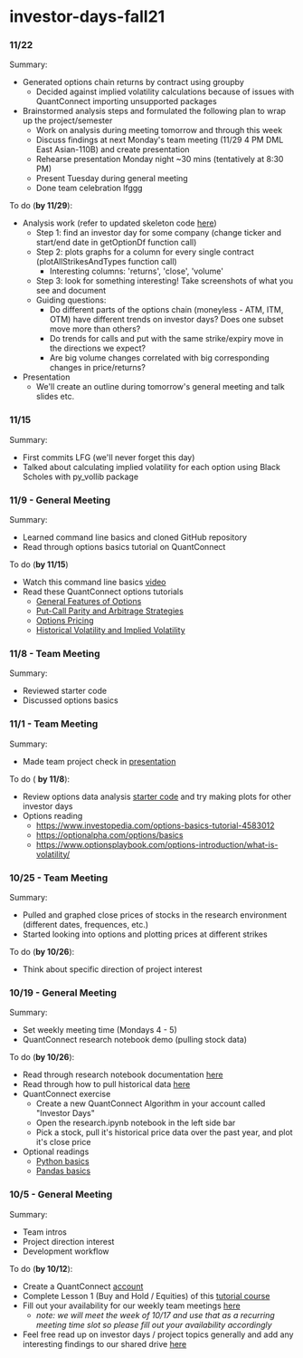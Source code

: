 # investor-days-fall21

### 11/22

Summary:

- Generated options chain returns by contract using groupby
  - Decided against implied volatility calculations because of issues with QuantConnect importing unsupported packages
- Brainstormed analysis steps and formulated the following plan to wrap up the project/semester
  - Work on analysis during meeting tomorrow and through this week
  - Discuss findings at next Monday's team meeting (11/29 4 PM DML East Asian-110B) and create presentation
  - Rehearse presentation Monday night ~30 mins (tentatively at 8:30 PM)
  - Present Tuesday during general meeting
  - Done team celebration lfggg

To do (**by 11/29**):

- Analysis work (refer to updated skeleton code [here](https://github.com/quantsc/investor-days-fall21/blob/main/rohans_code/research.ipynb))
  - Step 1: find an investor day for some company (change ticker and start/end date in getOptionDf function call)
  - Step 2: plots graphs for a column for every single contract (plotAllStrikesAndTypes function call)
    - Interesting columns: 'returns', 'close', 'volume'
  - Step 3: look for something interesting! Take screenshots of what you see and document
  - Guiding questions:
    - Do different parts of the options chain (moneyless - ATM, ITM, OTM) have different trends on investor days? Does one subset move more than others?
    - Do trends for calls and put with the same strike/expiry move in the directions we expect?
    - Are big volume changes correlated with big corresponding changes in price/returns?
- Presentation
  - We'll create an outline during tomorrow's general meeting and talk slides etc. 

### 11/15

Summary:

- First commits LFG (we'll never forget this day)
- Talked about calculating implied volatility for each option using Black Scholes with py_vollib package

### 11/9 - General Meeting

Summary:

- Learned command line basics and cloned GitHub repository
- Read through options basics tutorial on QuantConnect

To do (**by 11/15**)

- Watch this command line basics [video](https://www.youtube.com/watch?v=aKRYQsKR46I)
- Read these QuantConnect options tutorials
  - [General Features of Options](https://www.quantconnect.com/tutorials/introduction-to-options/general-features-of-options)
  - [Put-Call Parity and Arbitrage Strategies](https://www.quantconnect.com/tutorials/introduction-to-options/put-call-parity-and-arbitrage-strategies)
  - [Options Pricing](https://www.quantconnect.com/tutorials/introduction-to-options/options-pricing-black-scholes-merton-model)
  - [Historical Volatility and Implied Volatility](https://www.quantconnect.com/tutorials/introduction-to-options/historical-volatility-and-implied-volatility)

### 11/8 - Team Meeting

Summary: 

- Reviewed starter code
- Discussed options basics

### 11/1 - Team Meeting

Summary:

- Made team project check in [presentation](https://docs.google.com/presentation/d/1jru1xy_MMRq6dFX2kD2tH5IspbeE0qObgqWaQOGPWzE/edit)

To do ( **by 11/8**):

- Review options data analysis [starter code](https://github.com/quantsc/investor-days-fall21/blob/main/rohans_code/research.ipynb) and try making plots for other investor days
- Options reading
  - https://www.investopedia.com/options-basics-tutorial-4583012
  - https://optionalpha.com/options/basics
  - https://www.optionsplaybook.com/options-introduction/what-is-volatility/

### 10/25 - Team Meeting

Summary: 

- Pulled and graphed close prices of stocks in the research environment (different dates, frequences, etc.)
- Started looking into options and plotting prices at different strikes 

To do (**by 10/26**):

- Think about specific direction of project interest

### 10/19 - General Meeting

Summary: 

- Set weekly meeting time (Mondays 4 - 5)
- QuantConnect research notebook demo (pulling stock data)

To do (**by 10/26**):

- Read through research notebook documentation [here](https://www.quantconnect.com/docs/research/overview)
- Read through how to pull historical data [here](https://www.quantconnect.com/docs/research/historical-data)
- QuantConnect exercise
  - Create a new QuantConnect Algorithm in your account called "Investor Days"
  - Open the research.ipynb notebook in the left side bar
  - Pick a stock, pull it's historical price data over the past year, and plot it's close price
- Optional readings
  - [Python basics](https://www.freecodecamp.org/news/python-crash-course/)
  - [Pandas basics](https://pandas.pydata.org/pandas-docs/version/1.3/user_guide/10min.html)

### 10/5 - General Meeting

Summary:

- Team intros 
- Project direction interest
- Development workflow

To do (**by 10/12**):

- Create a QuantConnect [account](https://www.quantconnect.com/login)
- Complete Lesson 1 (Buy and Hold / Equities) of this [tutorial course](https://www.quantconnect.com/learning/course/1/boot-camp-101-us-equities)
- Fill out your availability for our weekly team meetings [here](https://lettucemeet.com/l/Dl2l8)
  - *note: we will meet the week of 10/17 and use that as a recurring meeting time slot so please fill out your availability accordingly*
- Feel free read up on investor days / project topics generally and add any interesting findings to our shared drive [here](https://drive.google.com/drive/u/0/folders/0AEPlvIHyEklGUk9PVA)



